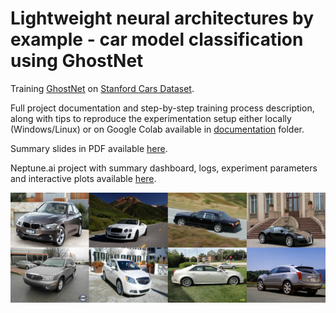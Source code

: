 # Lightweight neural architectures by example - car model classification using GhostNet

Training [GhostNet](https://arxiv.org/abs/1911.11907) on [Stanford Cars Dataset](https://ai.stanford.edu/~jkrause/cars/car_dataset.html).

Full project documentation and step-by-step training process description, along with tips to reproduce the experimentation setup either locally (Windows/Linux) or on Google Colab available in [documentation](https://github.com/pchaberski/cars/tree/master/documentation) folder.

Summary slides in PDF available [here](https://github.com/pchaberski/cars/blob/master/documentation/pdf_conversion/slides.pdf).

Neptune.ai project with summary dashboard, logs, experiment parameters and interactive plots available [here](https://ui.neptune.ai/pchaberski/cars/experiments?viewId=ae19164c-ee09-4209-8798-a424142d2082).

![Stanford Cars](documentation/img/21_1_stanford_cars_examples.png)